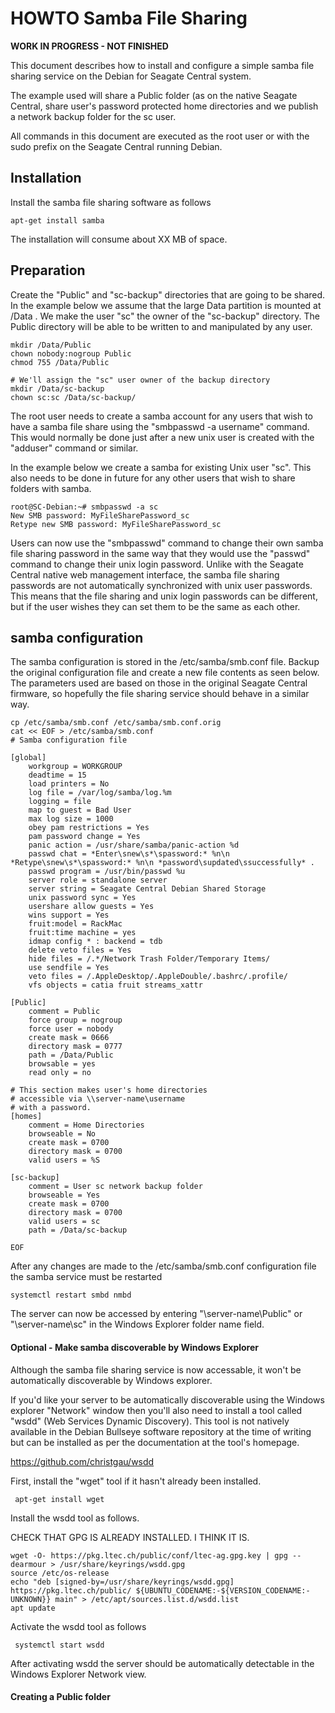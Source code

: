 # HOWTO Samba File Sharing

**WORK IN PROGRESS - NOT FINISHED**

This document describes how to install and configure a simple
samba file sharing service on the Debian for Seagate Central system.

The example used will share a Public folder (as on the native 
Seagate Central, share user's password protected home directories
and we publish a network backup folder for the sc user.

All commands in this document are executed as the root user or with the
sudo prefix on the Seagate Central running Debian. 

## Installation
Install the samba file sharing software as follows

    apt-get install samba
    
The installation will consume about XX MB of space.

## Preparation    
Create the "Public" and "sc-backup" directories that are going to be shared. 
In the example below we assume that the large Data partition is mounted at
/Data . We make the user "sc" the owner of the "sc-backup" directory. The Public
directory will be able to be written to and manipulated by any user.

    mkdir /Data/Public
    chown nobody:nogroup Public
    chmod 755 /Data/Public
    
    # We'll assign the "sc" user owner of the backup directory
    mkdir /Data/sc-backup
    chown sc:sc /Data/sc-backup/
    
The root user needs to create a samba account for any users that wish
to have a samba file share using the "smbpasswd -a username" command.
This would normally be done just after a new unix user is created with
the "adduser" command or similar.

In the example below we create a samba for existing Unix user "sc". This
also needs to be done in future for any other users that wish to share
folders with samba.

    root@SC-Debian:~# smbpasswd -a sc
    New SMB password: MyFileSharePassword_sc
    Retype new SMB password: MyFileSharePassword_sc

Users can now use the "smbpasswd" command to change their own samba file
sharing password in the same way that they would use the "passwd" command 
to change their unix login password. Unlike with the Seagate Central native
web management interface, the samba file sharing passwords are not automatically
synchronized with unix user passwords. This means that the file sharing 
and unix login passwords can be different, but if the user wishes they can
set them to be the same as each other.

## samba configuration
The samba configuration is stored in the /etc/samba/smb.conf file.
Backup the original configuration file and create a new file contents
as seen below. The parameters used are based on those in the original
Seagate Central firmware, so hopefully the file sharing service should
behave in a similar way.

    cp /etc/samba/smb.conf /etc/samba/smb.conf.orig
    cat << EOF > /etc/samba/smb.conf
    # Samba configuration file
    
    [global]
        workgroup = WORKGROUP
        deadtime = 15
        load printers = No
        log file = /var/log/samba/log.%m
        logging = file
        map to guest = Bad User
        max log size = 1000
        obey pam restrictions = Yes
        pam password change = Yes
        panic action = /usr/share/samba/panic-action %d
        passwd chat = *Enter\snew\s*\spassword:* %n\n *Retype\snew\s*\spassword:* %n\n *password\supdated\ssuccessfully* .
        passwd program = /usr/bin/passwd %u
        server role = standalone server
        server string = Seagate Central Debian Shared Storage
        unix password sync = Yes
        usershare allow guests = Yes
        wins support = Yes
        fruit:model = RackMac
        fruit:time machine = yes
        idmap config * : backend = tdb
        delete veto files = Yes
        hide files = /.*/Network Trash Folder/Temporary Items/
        use sendfile = Yes
        veto files = /.AppleDesktop/.AppleDouble/.bashrc/.profile/
        vfs objects = catia fruit streams_xattr

    [Public]
        comment = Public
        force group = nogroup
        force user = nobody
        create mask = 0666
        directory mask = 0777
        path = /Data/Public
        browsable = yes
        read only = no
        
    # This section makes user's home directories 
    # accessible via \\server-name\username 
    # with a password. 
    [homes]
        comment = Home Directories
        browseable = No
        create mask = 0700
        directory mask = 0700
        valid users = %S
        
    [sc-backup]
        comment = User sc network backup folder
        browseable = Yes
        create mask = 0700
        directory mask = 0700
        valid users = sc
        path = /Data/sc-backup
     
    EOF   

After any changes are made to the /etc/samba/smb.conf configuration file
the samba service must be restarted

    systemctl restart smbd nmbd


The server can now be accessed by entering "\\server-name\Public" or
"\\server-name\sc" in the Windows Explorer folder name field.

#### Optional - Make samba discoverable by Windows Explorer
Although the samba file sharing service is now accessable, it won't be
automatically discoverable by Windows explorer. 

If you'd like your server to be automatically discoverable using the
Windows explorer "Network" window then you'll also need to install a tool
called "wsdd" (Web Services Dynamic Discovery). This tool is not natively
available in the Debian Bullseye software repository at the time of writing
but can be installed as per the documentation at the tool's homepage.

https://github.com/christgau/wsdd

First, install the "wget" tool if it hasn't already been installed.

     apt-get install wget

Install the wsdd tool as follows.  

CHECK THAT GPG IS ALREADY INSTALLED. I THINK IT IS.

    wget -O- https://pkg.ltec.ch/public/conf/ltec-ag.gpg.key | gpg --dearmour > /usr/share/keyrings/wsdd.gpg
    source /etc/os-release
    echo "deb [signed-by=/usr/share/keyrings/wsdd.gpg] https://pkg.ltec.ch/public/ ${UBUNTU_CODENAME:-${VERSION_CODENAME:-UNKNOWN}} main" > /etc/apt/sources.list.d/wsdd.list
    apt update
    
Activate the wsdd tool as follows

     systemctl start wsdd
     
After activating wsdd the server should be automatically detectable in the
Windows Explorer Network view.

#### Creating a Public folder
